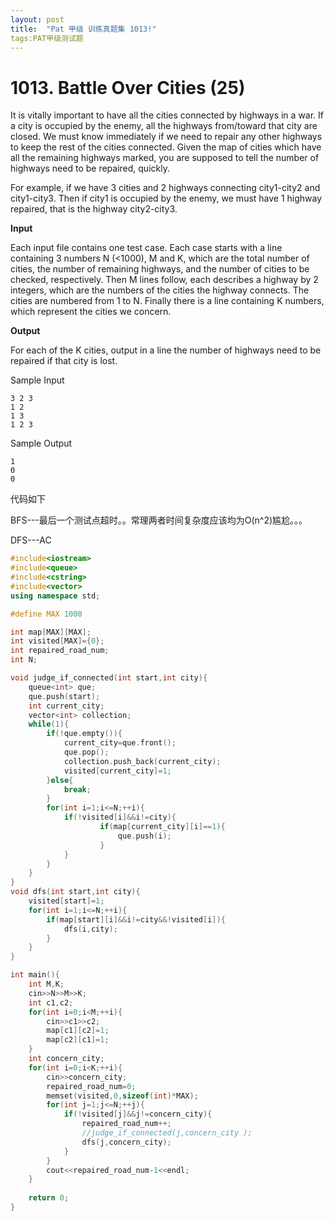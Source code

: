 ```yaml
---
layout: post
title:  "Pat 甲级 训练真题集 1013!"
tags:PAT甲级测试题
---
```

# 1013. Battle Over Cities (25)

It is vitally important to have all the cities connected by highways in a war.  If a city is occupied by the enemy, all the highways from/toward that city are closed.  We must know immediately if we need to repair any other highways to keep the rest of the cities connected.  Given the map of cities which have all the remaining highways marked, you are supposed to tell the number of highways need to be repaired, quickly.

For example, if we have 3 cities and 2 highways connecting city1-city2 and city1-city3.  Then if city1 is occupied by the enemy, we must have 1 highway repaired, that is the highway city2-city3.

**Input**

Each input file contains one test case.  Each case starts with a line containing 3 numbers N (<1000), M and K, which are the total number of cities, the number of remaining highways, and the number of cities to be checked, respectively.  Then M lines follow, each describes a highway by 2 integers, which are the numbers of the cities the highway connects.  The cities are numbered from 1 to N.  Finally there is a line containing K numbers, which represent the cities we concern.

**Output**

For each of the K cities, output in a line the number of highways need to be repaired if that city is lost.

Sample Input

```
3 2 3
1 2
1 3
1 2 3

```

Sample Output

```
1
0
0
```

代码如下

BFS---最后一个测试点超时。。常理两者时间复杂度应该均为O(n^2)尴尬。。。

DFS---AC

```c++
#include<iostream>
#include<queue>
#include<cstring>
#include<vector>
using namespace std;

#define MAX 1000

int map[MAX][MAX];
int visited[MAX]={0};
int repaired_road_num;
int N;

void judge_if_connected(int start,int city){
	queue<int> que;
	que.push(start);
	int current_city;
	vector<int> collection;
	while(1){
		if(!que.empty()){
			current_city=que.front();
			que.pop();
			collection.push_back(current_city);
			visited[current_city]=1;
		}else{
			break;
		}
		for(int i=1;i<=N;++i){
			if(!visited[i]&&i!=city){				
					if(map[current_city][i]==1){
						que.push(i);
					}
			}
		}
	}
}
void dfs(int start,int city){
	visited[start]=1;
	for(int i=1;i<=N;++i){
		if(map[start][i]&&i!=city&&!visited[i]){
			dfs(i,city);
		}
	}
}

int main(){
	int M,K;
	cin>>N>>M>>K;
	int c1,c2;
	for(int i=0;i<M;++i){
		cin>>c1>>c2;
		map[c1][c2]=1;
		map[c2][c1]=1;
	}
	int concern_city;
	for(int i=0;i<K;++i){
		cin>>concern_city;
		repaired_road_num=0;
		memset(visited,0,sizeof(int)*MAX);
		for(int j=1;j<=N;++j){
			if(!visited[j]&&j!=concern_city){
				repaired_road_num++;
				//judge_if_connected(j,concern_city	);
				dfs(j,concern_city);
			}
		}
		cout<<repaired_road_num-1<<endl;
	}
	
	return 0;
}

```
